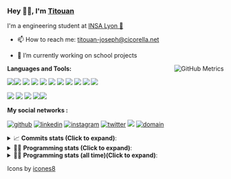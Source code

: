 <!--
**titouan-joseph/titouan-joseph** is a ✨ _special_ ✨ repository because its `README.md` (this file) appears on your GitHub profile.

Here are some ideas to get you started:

- 🔭 I’m currently working on ...
- 🌱 I’m currently learning ...
- 👯 I’m looking to collaborate on ...
- 🤔 I’m looking for help with ...
- 💬 Ask me about ...
- 📫 How to reach me: ...
- 😄 Pronouns: ...
- ⚡ Fun fact: ...
-->

### Hey 👋🏽, I'm [Titouan](https://github.com/Titouan-Joseph) 

I'm a engineering student at  [INSA Lyon 🦏](https://www.insa-lyon.fr/en/)

- 📫 How to reach me: [titouan-joseph@cicorella.net](mailto:titouan-joseph@cicorella.net)
- 🔭 I’m currently working on school projects


  <img align="right" alt="GitHub Metrics" src="https://metrics.lecoq.io/titouan-joseph" />

**Languages and Tools:**

[<img src="https://img.icons8.com/color/48/000000/python.png"/>]()[<img src="https://img.icons8.com/color/48/000000/java-coffee-cup-logo.png"/>]() [<img src="https://img.icons8.com/color/48/000000/c-programming.png"/>]() [<img src="https://img.icons8.com/color/48/000000/javascript.png"/>]() [<img src="https://img.icons8.com/color/48/000000/selenium-test-automation.png"/>]() [<img src="https://img.icons8.com/color/48/000000/git.png"/>]() [<img src="https://img.icons8.com/color/48/000000/console.png"/>]() [<img src="https://img.icons8.com/color/48/000000/android-os.png"/>]() [<img src="https://img.icons8.com/color/48/000000/pycharm.png"/>]() [<img src="https://img.icons8.com/color/48/000000/virtualbox.png"/>]() [<img src="https://img.icons8.com/color/48/000000/windows-10.png"/>]()

[<img src="https://img.icons8.com/color/48/000000/linux.png"/>]() [<img src="https://img.icons8.com/color/48/000000/nginx.png"/>]() [<img src="https://img.icons8.com/color/48/000000/raspberry-pi.png"/>]() [<img src="https://img.icons8.com/color/48/000000/docker.png"/>]()[<img src="https://img.icons8.com/color/48/000000/visual-studio-code-2019.png"/>]()

**My social networks :**

[<img src='https://img.icons8.com/fluent/48/000000/github.png' alt="github">](https://github.com/titouan-joseph)  [<img src='https://img.icons8.com/color/48/000000/linkedin.png' alt='linkedin'>](https://www.linkedin.com/in/titouan-joseph-revol/)  [<img src='https://img.icons8.com/color/48/000000/instagram-new.png' alt='instagram'>](https://www.instagram.com/tit_re/)  [<img src='https://img.icons8.com/color/48/000000/twitter.png' alt='twitter'>](https://twitter.com/josephrevol) [<img src="https://img.icons8.com/color/48/000000/facebook.png"/>](https://www.facebook.com/titre01) [<img src="https://img.icons8.com/fluent/48/000000/domain.png" alt="domain"/>](https://titouan-joseph.cicorella.net)

<details>
 <summary>📈 <b>Commits stats (Click to expand)</b>: </summary>
    <a href="https://sourcerer.io/titouan-joseph"><img src="https://img.shields.io/badge/Python-148%20commits-orange.svg" alt=""></a>
    <a href="https://sourcerer.io/titouan-joseph"><img src="https://img.shields.io/badge/Java-27%20commits-orange.svg" alt=""></a>
    <a href="https://sourcerer.io/titouan-joseph"><img src="https://img.shields.io/badge/C-23%20commits-orange.svg" alt=""></a>
    <a href="https://sourcerer.io/titouan-joseph"><img src="https://img.shields.io/badge/JavaScript-18%20commits-orange.svg" alt=""></a>
</details>


<details>
 <summary>👨‍💻 <b>Programming stats (Click to expand)</b>: </summary>
<!--START_SECTION:waka-->
**🐱 My GitHub Data** 

> 🏆 101 Contributions in the Year 2022
 > 
> 📦 59.2 kB Used in GitHub's Storage 
 > 
> 🚫 Not Opted to Hire
 > 
> 📜 28 Public Repositories 
 > 
> 🔑 2 Private Repositories  
 > 
**I'm a Night 🦉** 

```text
🌞 Morning    88 commits     ███░░░░░░░░░░░░░░░░░░░░░░   14.36% 
🌆 Daytime    214 commits    ████████░░░░░░░░░░░░░░░░░   34.91% 
🌃 Evening    274 commits    ███████████░░░░░░░░░░░░░░   44.7% 
🌙 Night      37 commits     █░░░░░░░░░░░░░░░░░░░░░░░░   6.04%

```
📅 **I'm Most Productive on Tuesday** 

```text
Monday       96 commits     ████░░░░░░░░░░░░░░░░░░░░░   15.66% 
Tuesday      166 commits    ██████░░░░░░░░░░░░░░░░░░░   27.08% 
Wednesday    115 commits    ████░░░░░░░░░░░░░░░░░░░░░   18.76% 
Thursday     69 commits     ██░░░░░░░░░░░░░░░░░░░░░░░   11.26% 
Friday       53 commits     ██░░░░░░░░░░░░░░░░░░░░░░░   8.65% 
Saturday     53 commits     ██░░░░░░░░░░░░░░░░░░░░░░░   8.65% 
Sunday       61 commits     ██░░░░░░░░░░░░░░░░░░░░░░░   9.95%

```


📊 **This Week I Spent My Time On** 

```text
⌚︎ Time Zone: Europe/Paris

💬 Programming Languages: 
Vue.js                   4 hrs 24 mins       ████████░░░░░░░░░░░░░░░░░   33.67% 
Markdown                 4 hrs 16 mins       ████████░░░░░░░░░░░░░░░░░   32.67% 
Other                    2 hrs 19 mins       ████░░░░░░░░░░░░░░░░░░░░░   17.74% 
YAML                     42 mins             █░░░░░░░░░░░░░░░░░░░░░░░░   5.36% 
JSON                     36 mins             █░░░░░░░░░░░░░░░░░░░░░░░░   4.66%

🔥 Editors: 
VS Code                  12 hrs 29 mins      ████████████████████████░   95.52% 
Bash                     35 mins             █░░░░░░░░░░░░░░░░░░░░░░░░   4.48%

🐱‍💻 Projects: 
Unknown Project          6 hrs 25 mins       ████████████░░░░░░░░░░░░░   49.08% 
overbookd-mono           5 hrs 54 mins       ███████████░░░░░░░░░░░░░░   45.25% 
fork-overbookd           22 mins             ░░░░░░░░░░░░░░░░░░░░░░░░░   2.81% 
Terminal                 21 mins             ░░░░░░░░░░░░░░░░░░░░░░░░░   2.69% 
ob-companion             1 min               ░░░░░░░░░░░░░░░░░░░░░░░░░   0.16%

💻 Operating System: 
Linux                    6 hrs 42 mins       ████████████░░░░░░░░░░░░░   51.37% 
Windows                  6 hrs 21 mins       ████████████░░░░░░░░░░░░░   48.63%

```

**I Mostly Code in Python** 

```text
Python                   19 repos            ██████████████░░░░░░░░░░░   57.58% 
JavaScript               3 repos             ██░░░░░░░░░░░░░░░░░░░░░░░   9.09% 
HTML                     2 repos             █░░░░░░░░░░░░░░░░░░░░░░░░   6.06% 
C                        2 repos             █░░░░░░░░░░░░░░░░░░░░░░░░   6.06% 
MATLAB                   2 repos             █░░░░░░░░░░░░░░░░░░░░░░░░   6.06%

```



 Last Updated on 07/04/2022 13:57:45 UTC
<!--END_SECTION:waka-->

</details>

<details>
 <summary>👨‍💻 <b>Programming stats (all time)(Click to expand)</b>: </summary>
    <img src="https://wakatime.com/share/@titouan_joseph/b2dd01ab-0ae9-45a5-9065-5eef2a205b1c.svg">
    <img src="https://wakatime.com/share/@titouan_joseph/5ef9f0c5-69ff-452c-80a9-909df7152407.svg">
    <img src="https://wakatime.com/share/@titouan_joseph/3989b40d-e2ad-4aeb-8f15-b50171502a9a.svg">
</details>

Icons by [icones8](https://icones8.fr/)
